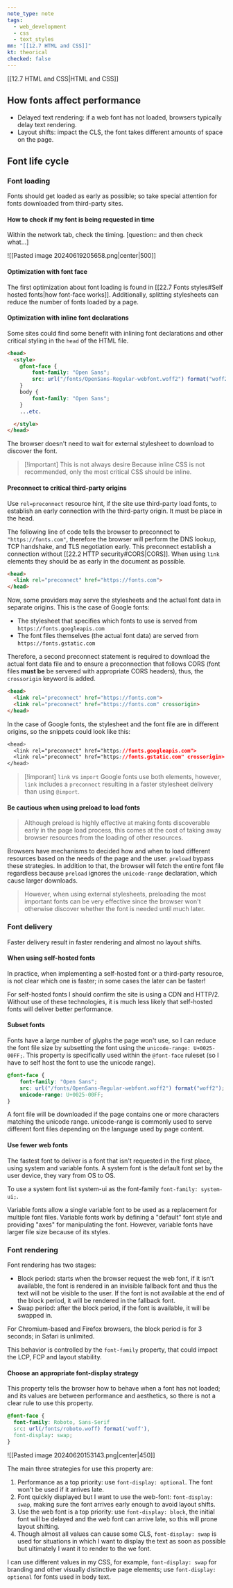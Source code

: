 ```yaml
---
note_type: note
tags:
  - web_development
  - css
  - text_styles
mn: "[[12.7 HTML and CSS]]"
kt: theorical
checked: false
---
```

[[12.7 HTML and CSS|HTML and CSS]]

## How fonts affect performance
- Delayed text rendering: if a web font has not loaded, browsers typically delay text rendering.
- Layout shifts: impact the CLS, the font takes different amounts of space on the page.

## Font life cycle
### Font loading
Fonts should get loaded as early as possible; so take special attention for fonts downloaded from third-party sites. 

#### How to check if my font is being requested in time
Within the network tab, check the timing. [question:: and then check what...]

![[Pasted image 20240619205658.png|center|500]]

#### Optimization with font face
The first optimization about font loading is found in [[22.7 Fonts styles#Self hosted fonts|how font-face works]]. Additionally, splitting stylesheets can reduce the number of fonts loaded by a page.

#### Optimization with inline font declarations
Some sites could find some benefit with inlining font declarations and other critical styling in the `head` of the HTML file. 

```HTML
<head>
  <style>
    @font-face {
        font-family: "Open Sans";
        src: url("/fonts/OpenSans-Regular-webfont.woff2") format("woff2");
    }
    body {
        font-family: "Open Sans";
    }
    ...etc.

  </style>
</head>
```

The browser doesn't need to wait for external stylesheet to download to discover the font. 

>[!important] This is not always desire
>Because inline CSS is not recommended, only the most critical CSS should be inline.

#### Preconnect to critical third-party origins
Use `rel=preconnect` resource hint, if the site use third-party load fonts, to establish an early connection with the third-party origin. It must be place in the head.

The following line of code tells the browser to preconnect to `"https://fonts.com"`, therefore the browser will perform the DNS lookup, TCP handshake, and TLS negotiation early.  This preconnect establish a connection without [[22.2 HTTP security#CORS|CORS]]. When using `link` elements they should be as early in the document as possible. 

```html
<head>
  <link rel="preconnect" href="https://fonts.com">
</head>
```

Now, some providers may serve the stylesheets and the actual font data in separate origins. This is the case of Google fonts:

- The stylesheet that specifies which fonts to use is served from `https://fonts.googleapis.com`
- The font files themselves (the actual font data) are served from `https://fonts.gstatic.com`

Therefore, a second preconnect statement is required to download the actual font data file and to ensure a preconnection that follows CORS (font files **must be** be servered with appropriate CORS headers), thus, the `crossorigin` keyword is added. 

```HTML
<head>
  <link rel="preconnect" href="https://fonts.com">
  <link rel="preconnect" href="https://fonts.com" crossorigin>
</head>
```

In the case of Google fonts, the stylesheet and the font file are in different origins, so the snippets could look like this:

```css
<head>
  <link rel="preconnect" href="https://fonts.googleapis.com">
  <link rel="preconnect" href="https://fonts.gstatic.com" crossorigin>
</head>
```

>[!imporant] `link` vs `import`
>Google fonts use both elements, however, `link` includes a `preconnect` resulting in a faster stylesheet delivery than using `@import`. 

#### Be cautious when using preload to load fonts
>Although preload is highly effective at making fonts discoverable early in the page load process, this comes at the cost of taking away browser resources from the loading of other resources.

Browsers have mechanisms to decided how and when to load different resources based on the needs of the page and the user. `preload` bypass these strategies. In addition to that, the browser will fetch the entire font file regardless because `preload` ignores the `unicode-range` declaration, which cause larger downloads. 

>However, when using external stylesheets, preloading the most important fonts can be very effective since the browser won't otherwise discover whether the font is needed until much later.


### Font delivery
Faster delivery result in faster rendering and almost no layout shifts. 
#### When using self-hosted fonts
In practice, when implementing a self-hosted font or a third-party resource, is not clear which one is faster; in some cases the later can be faster! 

For self-hosted fonts I should confirm the site is using a CDN and HTTP/2. Without use of these technologies, it is much less likely that self-hosted fonts will deliver better performance.

#### Subset fonts
Fonts have a large number of glyphs the page won't use, so I can reduce the font file size by subsetting the font using the `unicode-range: U+0025-00FF;`. This property is specifically used within the `@font-face` ruleset (so I have to self host the font to use the unicode range).

```CSS
@font-face {
    font-family: "Open Sans";
    src: url("/fonts/OpenSans-Regular-webfont.woff2") format("woff2");
    unicode-range: U+0025-00FF;
}
```

A font file will be downloaded if the page contains one or more characters matching the unicode range. unicode-range is commonly used to serve different font files depending on the language used by page content.

#### Use fewer web fonts
The fastest font to deliver is a font that isn't requested in the first place, using system and variable fonts. A system font is the default font set by the user device, they vary from OS to OS.

To use a system font list system-ui as the font-family `font-family: system-ui;`. 

Variable fonts allow a single variable font to be used as a replacement for multiple font files. Variable fonts work by defining a "default" font style and providing "axes" for manipulating the font. However, variable fonts have larger file size because of its styles. 
### Font rendering
Font rendering has two stages:
- Block period: starts when the browser request the web font, if it isn't available, the font is rendered in an invisible fallback font and thus the text will not be visible to the user. If the font is not available at the end of the block period, it will be rendered in the fallback font.
- Swap period: after the block period, if the font is available, it will be swapped in. 

For Chromium-based and Firefox browsers, the block period is for 3 seconds; in Safari is unlimited. 

This behavior is controlled by the `font-family` property, that could impact the LCP, FCP and layout stability.
#### Choose an appropriate font-display strategy
This property tells the browser how to behave when a font has not loaded; and its values are between performance and aesthetics, so there is not a clear rule to use this property. 

```css
@font-face {
  font-family: Roboto, Sans-Serif
  src: url(/fonts/roboto.woff) format('woff'),
  font-display: swap;
}
```

![[Pasted image 20240620153143.png|center|450]]

The main three strategies for use this property are:
1. Performance as a top priority: use `font-display: optional`. The font won't be used if it arrives late.
2. Font quickly displayed but I want to use the web-font: `font-display: swap`, making sure the font arrives early enough to avoid layout shifts. 
3. Use the web font is a top priority: use `font-display: block`, the initial font will be delayed and the web font can arrive late, so this will prone layout shifting. 
4. Though almost all values can cause some CLS, `font-display: swap` is used for situations in which I want to display the text as soon as possible but ultimately I want it to render to the we font. 

I can use different values in my CSS, for example, `font-display: swap` for branding and other visually distinctive page elements; use `font-display: optional` for fonts used in body text.